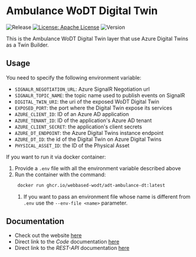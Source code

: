 # Ambulance WoDT Digital Twin

![Release](https://github.com/WebBased-WoDT/adt-ambulance-dt/actions/workflows/build-and-deploy.yml/badge.svg?style=plastic)
[![License: Apache License](https://img.shields.io/badge/License-Apache_License_2.0-yellow.svg)](https://www.apache.org/licenses/LICENSE-2.0)
![Version](https://img.shields.io/github/v/release/WebBased-WoDT/adt-ambulance-dt?style=plastic)

This is the Ambulance WoDT Digital Twin layer that use Azure Digital Twins as a Twin Builder. 

## Usage
You need to specify the following environment variable:
- `SIGNALR_NEGOTIATION_URL`: Azure SignalR Negotiation url
- `SIGNALR_TOPIC_NAME`: the topic name used to publish events on SignalR
- `DIGITAL_TWIN_URI`: the uri of the exposed WoDT Digital Twin
- `EXPOSED_PORT`: the port where the Digital Twin expose its services
- `AZURE_CLIENT_ID`: ID of an Azure AD application
- `AZURE_TENANT_ID`: ID of the application's Azure AD tenant
- `AZURE_CLIENT_SECRET`: the application's client secrets
- `AZURE_DT_ENDPOINT`: the Azure Digital Twins instance endpoint
- `AZURE_DT_ID`: the id of the Digital Twin on Azure Digital Twins
- `PHYSICAL_ASSET_ID`: the ID of the Physical Asset

If you want to run it via docker container:
1. Provide a `.env` file with all the environment variable described above
2. Run the container with the command:
   ```bash
    docker run ghcr.io/webbased-wodt/adt-ambulance-dt:latest
    ```
   1. If you want to pass an environment file whose name is different from `.env` use the `--env-file <name>` parameter.

## Documentation
- Check out the website [here](https://webbased-wodt.github.io/adt-ambulance-dt/)
- Direct link to the *Code* documentation [here](https://webbased-wodt.github.io/adt-ambulance-dt/documentation/code-doc/)
- Direct link to the *REST-API* documentation [here](https://webbased-wodt.github.io/adt-ambulance-dt/documentation/openapi-doc/)